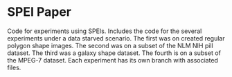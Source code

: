 # SPEI Paper
Code for experiments using SPEIs.  Includes the code for the several experiments under a data starved scenario.  The first was on created regular polygon shape images.  The second was on a subset of the NLM NIH pill dataset.  The third was a galaxy shape dataset.  The fourth is on a subset of the MPEG-7 dataset.  Each experiment has its own branch with associated files.
